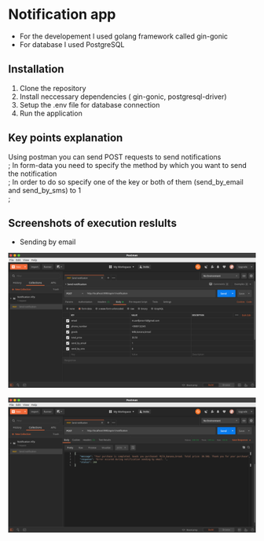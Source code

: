 # Notification app

- For the developement I used golang framework called gin-gonic
- For database I used PostgreSQL

## Installation

1. Clone the repository
2. Install neccessary dependencies ( gin-gonic, postgresql-driver)
3. Setup the .env file for database connection
4. Run the application

## Key points explanation

Using postman you can send POST requests to send notifications<br/>;
In form-data you need to specify the method by which you want to send the notification<br/>;
In order to do so specify one of the key or both of them (send_by_email and send_by_sms) to 1 <br/>;

## Screenshots of execution reslults

- Sending by email<br/>

![Alt text](screenshots/res1.png?raw=true)
<br/>
<br/>
![Alt text](screenshots/res1_1.png?raw=true)
